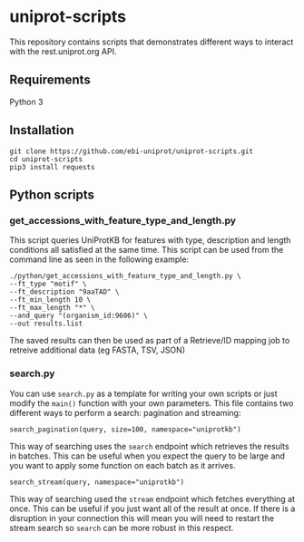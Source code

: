 # uniprot-scripts

This repository contains scripts that demonstrates different ways to interact with the rest.uniprot.org API.

## Requirements

Python 3

## Installation

```
git clone https://github.com/ebi-uniprot/uniprot-scripts.git
cd uniprot-scripts
pip3 install requests
```

## Python scripts

### get_accessions_with_feature_type_and_length.py

This script queries UniProtKB for features with type, description and length conditions all satisfied at the same time. This script can be used from the command line as seen in the following example:

```
./python/get_accessions_with_feature_type_and_length.py \
--ft_type "motif" \
--ft_description "9aaTAD" \
--ft_min_length 10 \
--ft_max_length "*" \
--and_query "(organism_id:9606)" \
--out results.list
```

The saved results can then be used as part of a Retrieve/ID mapping job to retreive additional data (eg FASTA, TSV, JSON)

### search.py

You can use `search.py` as a template for writing your own scripts or just modify the `main()` function with your own parameters. This file contains two different ways to perform a search: pagination and streaming:

```
search_pagination(query, size=100, namespace="uniprotkb")
```

This way of searching uses the `search` endpoint which retrieves the results in batches. This can be useful when you expect the query to be large and you want to apply some function on each batch as it arrives.

```
search_stream(query, namespace="uniprotkb")
```

This way of searching used the `stream` endpoint which fetches everything at once. This can be useful if you just want all of the result at once. If there is a disruption in your connection this will mean you will need to restart the stream search so `search` can be more robust in this respect.
